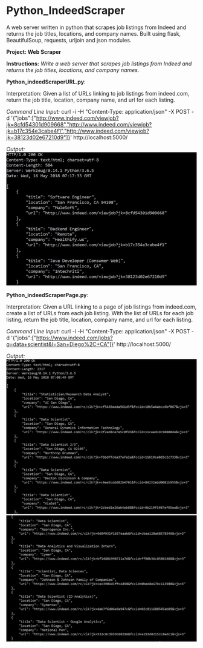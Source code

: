 # Python_IndeedScraper
A web server written in python that scrapes job listings from Indeed and returns the job titles, locations, and company names. Built using flask, BeautifulSoup, requests, urljoin and json modules.

**Project: Web Scraper**

**Instructions:**
*Write a web server that scrapes job listings from Indeed and returns the job titles, locations, and company names.* 

**Python_indeedScraperURL.py**:

Interpretation: Given a list of URLs linking to job listings from indeed.com, return the job title, location, company name, and url for each listing.

*Command Line Input:* curl -i -H "Content-Type: application/json" -X POST -d '{"jobs":["http://www.indeed.com/viewjob?jk=8cfd54301d909668","http://www.indeed.com/viewjob?jk=b17c354e3cabe4f1","http://www.indeed.com/viewjob?jk=38123d02e67210d9"]}' http://localhost:5000/

*Output:* 
![My image](https://github.com/bobbyky/IndeedWebScraper/blob/master/Images/out3.JPG)


**Python_indeedScraperPage.py**:

Interpretation: Given a URL linking to a page of job listings from indeed.com, create a list of URLs from each job listing. With the list of URLs for each job listing, return the job title, location, company name, and url for each listing.

*Command Line Input:* curl -i -H "Content-Type: application/json" -X POST -d '{"jobs":["https://www.indeed.com/jobs?q=data+scientist&l=San+Diego%2C+CA"]}' http://localhost:5000/

*Output:*
![My image](https://github.com/bobbyky/IndeedWebScraper/blob/master/Images/out1.JPG)
![My image](https://github.com/bobbyky/IndeedWebScraper/blob/master/Images/out2.JPG)

